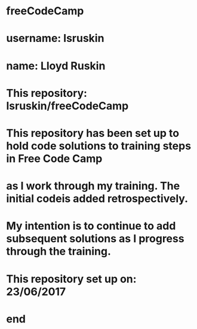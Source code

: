 # freeCodeCamp
#
# username: lsruskin
# name:     Lloyd Ruskin
#
# This repository: lsruskin/freeCodeCamp
#
# This repository has been set up to hold code solutions to training steps in Free Code Camp
# as I work through my training. The initial codeis added retrospectively.
# My intention is to continue to add subsequent solutions as I progress through the training.
#
# This repository set up on: 23/06/2017
#
#
# end
